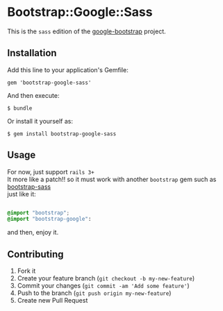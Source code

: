 # Bootstrap::Google::Sass

This is the `sass` edition of the [google-bootstrap](http://todc.github.com/google-bootstrap) project.  

## Installation

Add this line to your application's Gemfile:

    gem 'bootstrap-google-sass'

And then execute:

    $ bundle

Or install it yourself as:

    $ gem install bootstrap-google-sass

## Usage

For now, just support `rails 3+`  
It more like a patch!! so it must work with another `bootstrap` gem such as [bootstrap-sass](https://github.com/thomas-mcdonald/bootstrap-sass)  
just like it:

```scss

@import "bootstrap";
@import "bootstrap-google":

```

and then, enjoy it.

## Contributing

1. Fork it
2. Create your feature branch (`git checkout -b my-new-feature`)
3. Commit your changes (`git commit -am 'Add some feature'`)
4. Push to the branch (`git push origin my-new-feature`)
5. Create new Pull Request
